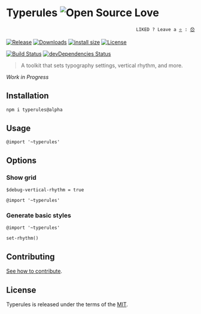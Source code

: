 # Typerules ![Open Source Love](https://github.com/ellerbrock/open-source-badges/blob/master/badges/open-source-v3/open-source.svg)

<p align="right">
  <code>LIKED ? Leave a <a href="https://github.com/tiagoporto/typerules/stargazers">⭐</a> : <a href="https://github.com/tiagoporto/typerules/issues">😞</a></code>
</p>

[![Release](https://img.shields.io/npm/v/typerules.svg?style=flat-square&label=release)](https://github.com/tiagoporto/typerules/releases)
[![Downloads](https://img.shields.io/npm/dt/typerules.svg?style=flat-square)](https://www.npmjs.com/package/typerules)
[![install size](https://packagephobia.now.sh/badge?p=typerules)](https://packagephobia.now.sh/result?p=typerules)
[![License](https://img.shields.io/github/license/tiagoporto/typerules.svg?style=flat-square)](https://raw.githubusercontent.com/tiagoporto/typerules/master/LICENSE)

[![Build Status](https://img.shields.io/travis/com/tiagoporto/typerules/master.svg?label=tests&logo=travis&style=flat-square)](https://travis-ci.com/tiagoporto/typerules)
[![devDependencies Status](https://img.shields.io/david/dev/tiagoporto/typerules.svg?style=flat-square)](https://david-dm.org/tiagoporto/typerules?type=dev)

> A toolkit that sets typography settings, vertical rhythm, and more.

_Work in Progress_

## Installation

```sh
npm i typerules@alpha
```

## Usage

```stylus
@import '~typerules'
```

## Options

### Show grid

```stylus
$debug-vertical-rhythm = true

@import '~typerules'
```

### Generate basic styles

```stylus
@import '~typerules'

set-rhythm()
```

<!-- ## Settings -->

<!-- ## Functions -->

## Contributing

[See how to contribute](CONTRIBUTING.md).

## License

Typerules is released under the terms of the [MIT](LICENSE).
